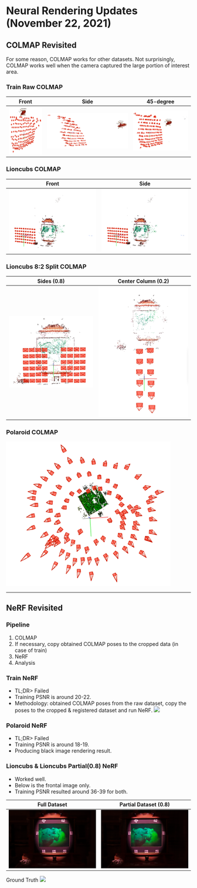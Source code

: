 # Neural Rendering Updates (November 22, 2021)
## COLMAP Revisited
For some reason, COLMAP works for other datasets. 
Not surprisingly, COLMAP works well when the camera captured the large portion of interest area.
### Train Raw COLMAP
| Front                                                                | Side                                                         | 45-degree                                                           |
| -------------------------------------------------------------------- | ------------------------------------------------------------ | ------------------------------------------------------------------- |
| ![](../colmap_output/train_raw_rotated/train_raw_rotated_colmap.png) | ![](../colmap_output/train_raw_rotated/train_raw_colmap.png) | ![](../colmap_output/train_raw_rotated/train_fit_colmap_copied.png) |

### Lioncubs COLMAP
| Front                                              | Side                                               |
| -------------------------------------------------- | -------------------------------------------------- |
| ![](../colmap_output/lioncubs/lioncubs_colmap.png) | ![](../colmap_output/lioncubs/lioncubs_colmap.png) |

### Lioncubs 8:2 Split COLMAP
| Sides (0.8)                                                     | Center Column (0.2)                                             |
| --------------------------------------------------------------- | --------------------------------------------------------------- |
| ![](../colmap_output/lioncubs_vertical/lioncubs_vertical_8.png) | ![](../colmap_output/lioncubs_vertical/lioncubs_vertical_2.png) |

### Polaroid COLMAP
![](../colmap_output/polaroid_crop/polaroid_colmap.png)

<hr/>

## NeRF Revisited
### Pipeline
1. COLMAP
2. If necessary, copy obtained COLMAP poses to the cropped data (in case of train)
3. NeRF
4. Analysis

### Train NeRF
- TL;DR> Failed
- Training PSNR is around 20-22.
- Methodology: obtained COLMAP poses from the raw dataset, copy the poses to the cropped & registered dataset and run NeRF.
![](../nerf_output/train_fit/train_fit_1_spiral_050000_rgb.gif)

### Polaroid NeRF
- TL;DR> Failed
- Training PSNR is around 18-19.
- Producing black image rendering result.

### Lioncubs & Lioncubs Partial(0.8) NeRF
- Worked well.
- Below is the frontal image only.
- Training PSNR resulted around 36-39 for both.

| Full Dataset                            | Partial Dataset (0.8)                            |
| --------------------------------------- | ------------------------------------------------ |
| ![](../nerf_output/lioncubs/center.png) | ![](../nerf_output/lioncubs_vertical/center.png) |

Ground Truth
![](../nerf_output/26_6.png)
